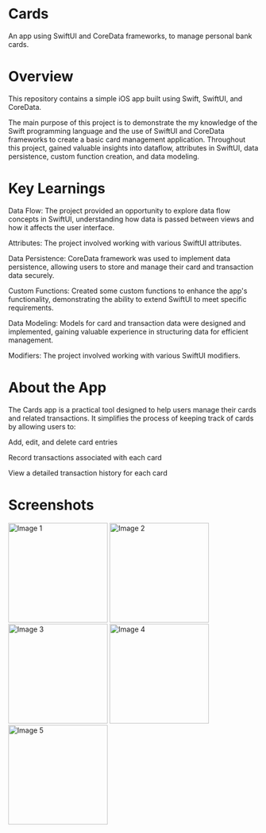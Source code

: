 # Cards

An app using SwiftUI and CoreData frameworks, to manage personal bank cards.

# Overview
This repository contains a simple iOS app built using Swift, SwiftUI, and CoreData.

The main purpose of this project is to demonstrate the my knowledge of the Swift programming language and the use of SwiftUI and CoreData frameworks
to create a basic card management application. Throughout this project, gained valuable insights into
dataflow, attributes in SwiftUI, data persistence, custom function creation, and data modeling.

# Key Learnings

Data Flow: The project provided an opportunity to explore data flow concepts in SwiftUI, understanding how data is passed between views and how it affects the user interface.

Attributes: The project involved working with various SwiftUI attributes.

Data Persistence: CoreData framework was used to implement data persistence, allowing users to store and manage their card and transaction data securely.

Custom Functions: Created some custom functions to enhance the app's functionality, demonstrating the ability to extend SwiftUI to meet specific requirements.

Data Modeling: Models for card and transaction data were designed and implemented, gaining valuable experience in structuring data for efficient management.

Modifiers: The project involved working with various SwiftUI modifiers.

# About the App

The Cards app is a practical tool designed to help users manage their cards and related transactions. It simplifies the process of keeping track of cards by allowing users to:

Add, edit, and delete card entries

Record transactions associated with each card

View a detailed transaction history for each card

# Screenshots

<img src="https://github.com/ValidMo/Cards/assets/63536756/0860f4a6-038d-4330-b8fa-c81aca02ed57" alt="Image 1" width="200">
<img src="https://github.com/ValidMo/Cards/assets/63536756/6fb80274-f1d5-4bbb-8b7f-54ec552c3542" alt="Image 2" width="200">
<img src="https://github.com/ValidMo/Cards/assets/63536756/e80f5402-f416-4269-88b0-07cd041f7421" alt="Image 3" width="200">
<img src="https://github.com/ValidMo/Cards/assets/63536756/fff32675-4cc5-40dc-ab4d-bff7d819bcfd" alt="Image 4" width="200">
<img src="https://github.com/ValidMo/Cards/assets/63536756/d7f56550-337a-4ab6-9a2f-e24fade70f5d" alt="Image 5" width="200">

